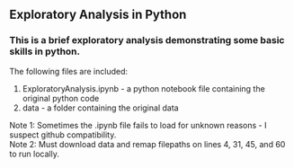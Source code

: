 ## Exploratory Analysis in Python

### This is a brief exploratory analysis demonstrating some basic skills in python. 

The following files are included: 
1.  ExploratoryAnalysis.ipynb - a python notebook file containing the original python code
2. data - a folder containing the original data


Note 1: Sometimes the .ipynb file fails to load for unknown reasons - I suspect github compatibility. 
</br> Note 2: Must download data and remap filepaths on lines 4, 31, 45, and 60 to run locally.    
